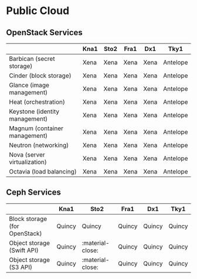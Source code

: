 # Public Cloud

## OpenStack Services

|                                | Kna1  | Sto2   | Fra1  | Dx1   | Tky1     |
| ------------------------------ | ----- | ------ | ----- | ----- | ------   |
| Barbican (secret storage)      | Xena  | Xena   | Xena  | Xena  | Antelope |
| Cinder (block storage)         | Xena  | Xena   | Xena  | Xena  | Antelope |
| Glance (image management)      | Xena  | Xena   | Xena  | Xena  | Antelope |
| Heat (orchestration)           | Xena  | Xena   | Xena  | Xena  | Antelope |
| Keystone (identity management) | Xena  | Xena   | Xena  | Xena  | Antelope |
| Magnum (container management)  | Xena  | Xena   | Xena  | Xena  | Antelope |
| Neutron (networking)           | Xena  | Xena   | Xena  | Xena  | Antelope |
| Nova (server virtualization)   | Xena  | Xena   | Xena  | Xena  | Antelope |
| Octavia (load balancing)       | Xena  | Xena   | Xena  | Xena  | Antelope |


## Ceph Services

|                               | Kna1   | Sto2             | Fra1   | Dx1    | Tky1   |
| --------------------------    | ------ | ------           | -----  | -----  | ------ |
| Block storage (for OpenStack) | Quincy | Quincy           | Quincy | Quincy | Quincy |
| Object storage (Swift API)    | Quincy | :material-close: | Quincy | Quincy | Quincy |
| Object storage (S3 API)       | Quincy | :material-close: | Quincy | Quincy | Quincy |
